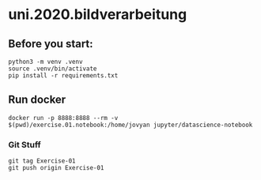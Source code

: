 # uni.2020.bildverarbeitung

## Before you start:

```
python3 -m venv .venv
source .venv/bin/activate
pip install -r requirements.txt
```

## Run docker

```
docker run -p 8888:8888 --rm -v $(pwd)/exercise.01.notebook:/home/jovyan jupyter/datascience-notebook
```

### Git Stuff
```
git tag Exercise-01
git push origin Exercise-01
```